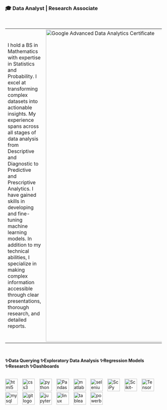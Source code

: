 ### 🎓 Data Analyst | Research Associate 

<br>

  <table>
  <tr>
    <td>
I hold a BS in Mathematics with expertise in Statistics and Probability. I excel at transforming complex datasets into actionable insights. My experience spans across all stages of data analysis from Descriptive and Diagnostic to Predictive and Prescriptive Analytics. I have gained skills in developing and fine-tuning machine learning models. In addition to my technical abilities, I specialize in making complex information accessible through clear presentations, thorough research, and detailed reports.
    </td>
    <td>
      <img src="https://github.com/user-attachments/assets/7586484e-7b85-48e4-95f5-cdab7046bf45" alt="Google Advanced Data Analytics Certificate" width="1000"/>
    </td>
  </tr>
</table>  

<br>

**✨Data Querying ✨Exploratory Data Analysis ✨Regression Models ✨Research ✨Dashboards**

<br>

<div align="left">
  <img src="https://cdn.jsdelivr.net/gh/devicons/devicon/icons/html5/html5-original.svg" height="40" alt="html5 logo" />
    <img width="7" />
  <img src="https://cdn.jsdelivr.net/gh/devicons/devicon/icons/css3/css3-original.svg" height="40" alt="css3 logo" />
    <img width="7" />
  <img src="https://cdn.jsdelivr.net/gh/devicons/devicon/icons/python/python-original.svg" height="40" alt="python logo" />
    <img width="7" />
  <img src="https://pandas.pydata.org/static/img/pandas_mark.svg" height="40" alt="Pandas logo" />
    <img width="7" />
  <img src="https://cdn.jsdelivr.net/gh/devicons/devicon/icons/matlab/matlab-original.svg" height="40" alt="matlab logo" />
    <img width="7" />
  <img src="https://cdn.jsdelivr.net/gh/devicons/devicon/icons/selenium/selenium-original.svg" height="40" alt="selenium logo" />
    <img width="7" />
  <img src="https://upload.wikimedia.org/wikipedia/commons/b/b2/SCIPY_2.svg" height="40" alt="SciPy logo" />
    <img width="7" />
  <img src="https://upload.wikimedia.org/wikipedia/commons/0/05/Scikit_learn_logo_small.svg" height="40" alt="Scikit-Learn logo" />
    <img width="7" />
  <img src="https://upload.wikimedia.org/wikipedia/commons/2/2d/Tensorflow_logo.svg" height="40" alt="TensorFlow logo" />
    <img width="7" />
   <img src="https://cdn.jsdelivr.net/gh/devicons/devicon/icons/mysql/mysql-original.svg" height="40" alt="mysql logo" />
    <img width="7" />
  <img src="https://cdn.jsdelivr.net/gh/devicons/devicon/icons/git/git-original.svg" height="40" alt="git logo" />
    <img width="7" /> 
  <img src="https://cdn.jsdelivr.net/gh/devicons/devicon/icons/jupyter/jupyter-original.svg" height="40" alt="jupyter logo" />
    <img width="7" /> 
  <img src="https://cdn.jsdelivr.net/gh/devicons/devicon/icons/linux/linux-original.svg" height="40" alt="linux logo" />
    <img width="7" />
  <img src="https://cdn.worldvectorlogo.com/logos/tableau-software.svg" height="40" alt="tableau logo" />
    <img width="7" />
  <img src="https://upload.wikimedia.org/wikipedia/commons/c/cf/New_Power_BI_Logo.svg" height="40" alt="powerbi logo" />
    <img width="7" />
</div>

<br>
